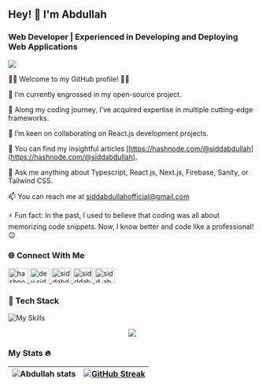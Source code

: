 ## Hey! 👋 I'm Abdullah
### Web Developer | Experienced in Developing and Deploying Web Applications

![](https://komarev.com/ghpvc/?username=abdullah-softdev)

👨‍💻 Welcome to my GitHub profile! 👨‍💻

🔭 I’m currently engrossed in my open-source project.

🌱 Along my coding journey, I've acquired expertise in multiple cutting-edge frameworks.

👯 I’m keen on collaborating on React.js development projects.

📝 You can find my insightful articles [https://hashnode.com/@siddabdullah](https://hashnode.com/@siddabdullah).

💬 Ask me anything about Typescript, React.js, Next.js, Firebase, Sanity, or Tailwind CSS.

📫 You can reach me at siddabdullahofficial@gmail.com

⚡ Fun fact: In the past, I used to believe that coding was all about memorizing code snippets. Now, I know better and code like a professional! 😉

### 🌐 Connect With Me

<a href="https://hashnode.com/@siddabdullah" target="blank"><img src="https://www.svgrepo.com/show/353859/hashnode-icon.svg" alt="hashnode.sidddabdullah" height="30" width="40" />
</a>
<a href="https://dev.to/dev.sidddabdullah" target="blank"><img src="https://www.svgrepo.com/show/349334/dev-to.svg" alt="dev.sidddabdullah" height="30" width="40" />
</a>
<a href="https://medium.com/@siddabdullahofficial" target="blank"><img src="https://www.svgrepo.com/show/360561/medium-square.svg" alt="siddabdullahofficial" height="30" width="40" />
</a>
<a href="https://twitter.com/sidddabdullah" target="blank"><img src="https://www.svgrepo.com/show/452123/twitter.svg" alt="sidddabdullah" height="30" width="40" />
</a>
<a href="https://www.linkedin.com/in/sidd-abdullah" target="blank"><img src="https://www.svgrepo.com/show/452047/linkedin-1.svg" alt="sidd_abdullah" height="30" width="40" />
</a>

### 🔎 Tech Stack
![My Skills](https://skillicons.dev/icons?i=js,html,css,bootstrap,nodejs,ts,react,tailwind,nextjs,c,py,java,gcp,github,git,firebase,appwrite,stackoverflow,vercel,vscode )

<p align="center">
    <img src="https://github-readme-stats.vercel.app/api/top-langs?username=abdullah-softdev&show_icons=true&theme=radical" />
</p>

### My Stats 🔥
![Abdullah stats](https://github-readme-stats.vercel.app/api?username=abdullah-softdev&show_icons=true&theme=radical) | [![GitHub Streak](https://streak-stats.demolab.com/?user=abdullah-softdev&theme=dark)](https://git.io/streak-stats) 
--- | --- 
